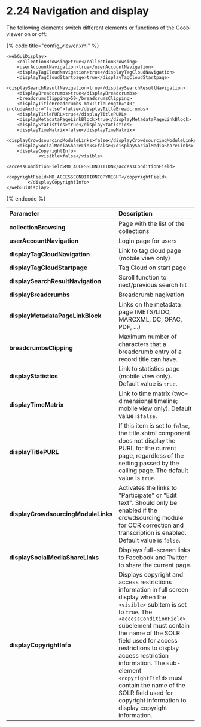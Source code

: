 # 2.24 Navigation and display

The following elements switch different elements or functions of the Goobi viewer on or off:

{% code title="config\_viewer.xml" %}
```markup
<webGuiDisplay>
    <collectionBrowsing>true</collectionBrowsing>
    <userAccountNavigation>true</userAccountNavigation>
    <displayTagCloudNavigation>true</displayTagCloudNavigation>
    <displayTagCloudStartpage>true</displayTagCloudStartpage>
    <displaySearchResultNavigation>true</displaySearchResultNavigation>
    <displayBreadcrumbs>true</displayBreadcrumbs>
    <breadcrumsClipping>50</breadcrumsClipping>
    <displayTitleBreadcrumbs maxTitleLength="40" includeAnchor="false">false</displayTitleBreadcrumbs>
    <displayTitlePURL>true</displayTitlePURL>
    <displayMetadataPageLinkBlock>true</displayMetadataPageLinkBlock>
    <displayStatistics>true</displayStatistics>
    <displayTimeMatrix>false</displayTimeMatrix>
    <displayCrowdsourcingModuleLinks>false</displayCrowdsourcingModuleLinks>
    <displaySocialMediaShareLinks>false</displaySocialMediaShareLinks>
    <displayCopyrightInfo>
			<visible>false</visible>
			<accessConditionField>MD_ACCESSCONDITION</accessConditionField>
			<copyrightField>MD_ACCESSCONDITIONCOPYRIGHT</copyrightField>
		</displayCopyrightInfo>
</webGuiDisplay>
```
{% endcode %}

| **Parameter** | Description |
| :--- | :--- |
| **collectionBrowsing** | Page with the list of the collections |
| **userAccountNavigation** | Login page for users |
| **displayTagCloudNavigation** | Link to tag cloud page \(mobile view only\) |
| **displayTagCloudStartpage** | Tag Cloud on start page |
| **displaySearchResultNavigation** | Scroll function to next/previous search hit |
| **displayBreadcrumbs** | Breadcrumb nagivation |
| **displayMetadataPageLinkBlock** | Links on the metadata page \(METS/LIDO, MARCXML, DC, OPAC, PDF, ...\) |
| **breadcrumbsClipping** | Maximum number of characters that a breadcrumb entry of a record title can have. |
| **displayStatistics** | Link to statistics page \(mobile view only\). Default value is `true`. |
| **displayTimeMatrix** | Link to time matrix \(two-dimensional timeline; mobile view only\). Default value is`false`. |
| **displayTitlePURL** | If this item is set to `false`, the title.xhtml component does not display the PURL for the current page, regardless of the setting passed by the calling page. The default value is `true`. |
| **displayCrowdsourcingModuleLinks** | Activates the links to "Participate" or "Edit text". Should only be enabled if the crowdsourcing module for OCR correction and transcription is enabled. Default value is `false`. |
| **displaySocialMediaShareLinks** | Displays full-screen links to Facebook and Twitter to share the current page. |
| **displayCopyrightInfo** | Displays copyright and access restrictions information in full screen display when the `<visible>` subitem is set to `true`. The `<accessConditionField>` subelement must contain the name of the SOLR field used for access restrictions to display access restriction information. The sub-element `<copyrightField>` must contain the name of the SOLR field used for copyright information to display copyright information. |

